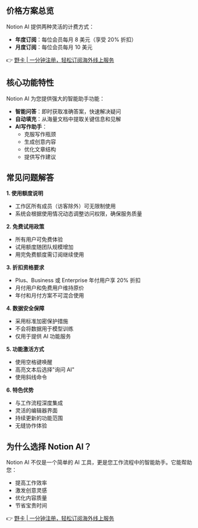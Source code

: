 ## 价格方案总览

Notion AI 提供两种灵活的计费方式：

- **年度订阅**：每位会员每月 8 美元（享受 20% 折扣）
- **月度订阅**：每位会员每月 10 美元

👉 [野卡 | 一分钟注册，轻松订阅海外线上服务](https://bit.ly/bewildcard)

## 核心功能特性

Notion AI 为您提供强大的智能助手功能：

- **智能问答**：即时获取准确答案，快速解决疑问
- **自动填充**：从海量文档中提取关键信息和见解
- **AI写作助手**：
  - 克服写作瓶颈
  - 生成创意内容
  - 优化文章结构
  - 提供写作建议

## 常见问题解答

**1. 使用额度说明**
- 工作区所有成员（访客除外）可无限制使用
- 系统会根据使用情况动态调整访问权限，确保服务质量

**2. 免费试用政策**
- 所有用户可免费体验
- 试用额度随团队规模增加
- 用完免费额度需订阅继续使用

**3. 折扣资格要求**
- Plus、Business 或 Enterprise 年付用户享 20% 折扣
- 月付用户和免费用户维持原价
- 年付和月付方案不可混合使用

**4. 数据安全保障**
- 采用标准加密保护措施
- 不会将数据用于模型训练
- 仅用于提供 AI 功能服务

**5. 功能激活方式**
- 使用空格键唤醒
- 高亮文本后选择"询问 AI"
- 使用斜线命令

**6. 特色优势**
- 与工作流程深度集成
- 灵活的编辑器界面
- 持续更新的功能范围
- 无缝协作体验

## 为什么选择 Notion AI？

Notion AI 不仅是一个简单的 AI 工具，更是您工作流程中的智能助手。它能帮助您：
- 提高工作效率
- 激发创意灵感
- 优化内容质量
- 节省宝贵时间

👉 [野卡 | 一分钟注册，轻松订阅海外线上服务](https://bit.ly/bewildcard)